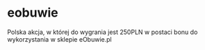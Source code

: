 # eobuwie
Polska akcja, w której do wygrania jest 250PLN w postaci bonu do wykorzystania w sklepie eObuwie.pl
